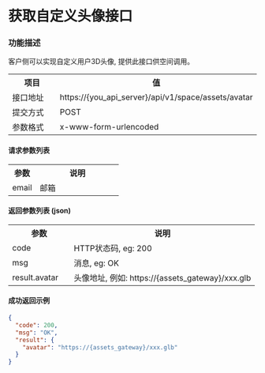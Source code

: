 # 获取自定义头像接口

### 功能描述

客户侧可以实现自定义用户3D头像, 提供此接口供空间调用。

<table width="100%">
    <tr>
      <th width="25%">项目</th>
      <th>值</th>
    </tr>
    <tr>
      <td>接口地址</td>
      <td>https://{you_api_server}/api/v1/space/assets/avatar</td>
    </tr>
    <tr>
      <td>提交方式</td>
      <td>POST</td>
    </tr>
    <tr>
      <td>参数格式</td>
      <td>x-www-form-urlencoded</td>
    </tr>
</table>

#### 请求参数列表

<table width="100%">
    <tr>
      <th width="25%">参数</th>
      <th>说明</th>
    </tr>
    <tr>
      <td>email</td>
      <td>邮箱</td>
    </tr>
</table>

#### 返回参数列表 (json)

<table width="100%">
    <tr>
      <th width="25%">参数</th>
      <th>说明</th>
    </tr>
    <tr>
      <td>code</td>
      <td>HTTP状态码, eg: 200</td>
    </tr>
    <tr>
      <td>msg</td>
      <td>消息, eg: OK</td>
    </tr>
    <tr>
      <td>result.avatar</td>
      <td>头像地址, 例如: https://{assets_gateway}/xxx.glb</td>
    </tr>
</table>

#### 成功返回示例

```json
{
  "code": 200,
  "msg": "OK",
  "result": {
    "avatar": "https://{assets_gateway}/xxx.glb"
  }
}
```
